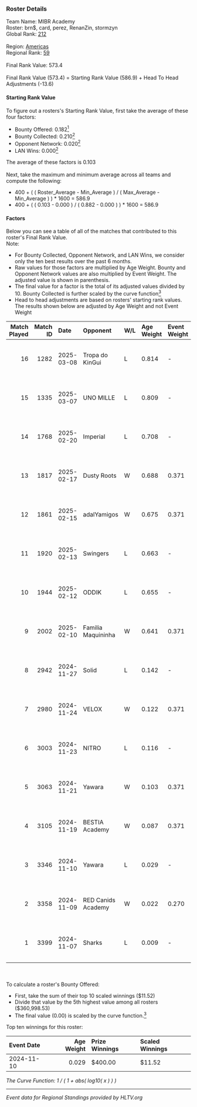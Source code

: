 ### Roster Details<br />
Team Name: MIBR Academy<br />
Roster: brn$, card, perez, RenanZin, stormzyn<br />
Global Rank: [212](../../standings_global_2025_05_05.md)<br />
<br />
Region: [Americas]( ../../standings_americas_2025_05_05.md)<br />
Regional Rank: [59]( ../../standings_americas_2025_05_05.md)<br />
<br />
Final Rank Value:  573.4<br />
<br />
Final Rank Value (573.4) = Starting Rank Value (586.9) + Head To Head Adjustments (-13.6)<br />

#### Starting Rank Value<br />
To figure out a rosters's Starting Rank Value, first take the average of these four factors:<br />
- Bounty Offered: 0.182[<sup>1</sup>](#table2)
- Bounty Collected: 0.210[<sup>2</sup>](#table1)
- Opponent Network: 0.020[<sup>2</sup>](#table1)
- LAN Wins: 0.000[<sup>2</sup>](#table1)

The average of these factors is 0.103<br />
<br />
Next, take the maximum and minimum average across all teams and compute the following:<br />
- 400 + ( ( Roster_Average - Min_Average ) / ( Max_Average - Min_Average ) ) * 1600 = 586.9
- 400 + ( ( 0.103 - 0.000 ) / ( 0.882 - 0.000 ) ) * 1600 = 586.9


#### Factors<br />
Below you can see a table of all of the matches that contributed to this roster's Final Rank Value.<br />
Note:<br />

- For Bounty Collected, Opponent Network, and LAN Wins, we consider only the ten best results over the past 6 months.
- Raw values for those factors are multiplied by Age Weight. Bounty and Opponent Network values are also multiplied by Event Weight. The adjusted value is shown in parenthesis.
- The final value for a factor is the total of its adjusted values divided by 10. Bounty Collected is further scaled by the curve function[<sup>3</sup>](#curveFunction)
- Head to head adjustments are based on rosters' starting rank values. The results shown below are adjusted by Age Weight and not Event Weight
<span id="table1"></span><br />


| Match Played | Match ID | Date       | Opponent           | W/L | Age Weight | Event Weight | Bounty Collected | Opponent Network | LAN Wins  | H2H Adj. | Roster                                 |
| -: | -: | :- | :- | :- | :- | :- | :- | :- | :- | -: | :- |
|           16 |     1282 | 2025-03-08 | Tropa do KinGui    | L   | 0.814      | -            | -                | -                | -         |   -16.39 | brn$, card, perez, RenanZin, stormzyn  |
|           15 |     1335 | 2025-03-07 | UNO MILLE          | L   | 0.809      | -            | -                | -                | -         |   -13.96 | brn$, card, perez, RenanZin, stormzyn  |
|           14 |     1768 | 2025-02-20 | Imperial           | L   | 0.708      | -            | -                | -                | -         |    -1.80 | brn$, card, mlhzin, RenanZin, stormzyn |
|           13 |     1817 | 2025-02-17 | Dusty Roots        | W   | 0.688      | 0.371        | 0.003 (0.001)    | 0.528 (0.134)    | 0 (0.000) |    12.40 | brn$, card, mlhzin, RenanZin, stormzyn |
|           12 |     1861 | 2025-02-15 | adalYamigos        | W   | 0.675      | 0.371        | 0.003 (0.001)    | 0.181 (0.045)    | 0 (0.000) |    12.70 | brn$, card, mlhzin, RenanZin, stormzyn |
|           11 |     1920 | 2025-02-13 | Swingers           | L   | 0.663      | -            | -                | -                | -         |    -7.43 | brn$, card, mlhzin, RenanZin, stormzyn |
|           10 |     1944 | 2025-02-12 | ODDIK              | L   | 0.655      | -            | -                | -                | -         |    -6.22 | brn$, card, mlhzin, RenanZin, stormzyn |
|            9 |     2002 | 2025-02-10 | Familia Maquininha | W   | 0.641      | 0.371        | 0.000 (0.000)    | 0.033 (0.008)    | 0 (0.000) |     6.69 | brn$, card, mlhzin, RenanZin, stormzyn |
|            8 |     2942 | 2024-11-27 | Solid              | L   | 0.142      | -            | -                | -                | -         |    -1.57 | brn$, card, diozera, mlhzin, RenanZin  |
|            7 |     2980 | 2024-11-24 | VELOX              | W   | 0.122      | 0.371        | 0.000 (0.000)    | 0.111 (0.005)    | 0 (0.000) |     1.48 | brn$, card, diozera, mlhzin, RenanZin  |
|            6 |     3003 | 2024-11-23 | NITRO              | L   | 0.116      | -            | -                | -                | -         |    -1.77 | brn$, card, diozera, mlhzin, RenanZin  |
|            5 |     3063 | 2024-11-21 | Yawara             | W   | 0.103      | 0.371        | 0.000 (0.000)    | 0.209 (0.008)    | 0 (0.000) |     1.70 | brn$, card, diozera, mlhzin, RenanZin  |
|            4 |     3105 | 2024-11-19 | BESTIA Academy     | W   | 0.087      | 0.371        | 0.000 (0.000)    | 0.000 (0.000)    | 0 (0.000) |     0.71 | brn$, card, diozera, mlhzin, RenanZin  |
|            3 |     3346 | 2024-11-10 | Yawara             | L   | 0.029      | -            | -                | -                | -         |    -0.43 | brn$, card, diozera, mlhzin, RenanZin  |
|            2 |     3358 | 2024-11-09 | RED Canids Academy | W   | 0.022      | 0.270        | 0.001 (0.000)    | 0.016 (0.000)    | 0 (0.000) |     0.35 | brn$, card, diozera, mlhzin, RenanZin  |
|            1 |     3399 | 2024-11-07 | Sharks             | L   | 0.009      | -            | -                | -                | -         |    -0.03 | brn$, card, diozera, mlhzin, RenanZin  |

<br />
<span id="table2"></span><br />
To calculate a roster's Bounty Offered:<br />

- First, take the sum of their top 10 scaled winnings ($11.52)
- Divide that value by the 5th highest value among all rosters ($360,998.53)
- The final value (0.00) is scaled by the curve function.[<sup>3</sup>](#curveFunction)

Top ten winnings for this roster:<br />

| Event Date | Age Weight | Prize Winnings | Scaled Winnings |
| :- | -: | :- | :- |
| 2024-11-10 |      0.029 | $400.00        | $11.52          |


<span id="curveFunction"></span>_The Curve Function: 1 / ( 1 + abs( log10( x ) ) )_<br />

---
_Event data for Regional Standings provided by HLTV.org_<br />
